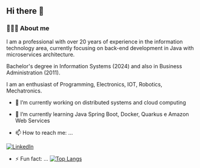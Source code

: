 ## Hi there 👋

<h3> 👨🏻‍💻 About me </h3>

I am a professional with over 20 years of experience in the information technology area, currently focusing on back-end development in Java with microservices architecture.

Bachelor's degree in Information Systems (2024) and also in Business Administration (2011).

I am an enthusiast of Programming, Electronics, IOT, Robotics, Mechatronics.
<br/>
- 🔭 I’m currently working on distributed systems and cloud computing
- 🌱 I’m currently learning Java Spring Boot, Docker, Quarkus e Amazon Web Services
 
- 📫 How to reach me: ...

<a href="https://github.com/jonasfschuh/"><img alt="LinkedIn" src="https://img.shields.io/badge/LinkedIn-jonas-fernando-schuh/-blue?style=flat-square&logo=linkedin"></a>

- ⚡ Fun fact: ...
[![Top Langs](https://github-readme-stats.vercel.app/api/top-langs/?username=jonasfschuh&layout=compact&langs_count=10&count_private=true&include_all_commits=true&show_icons=true&theme=radical)](https://github.com/jonasfschuh/github-readme-stats)






